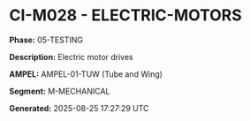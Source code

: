 # CI-M028 - ELECTRIC-MOTORS

**Phase:** 05-TESTING

**Description:** Electric motor drives

**AMPEL:** AMPEL-01-TUW (Tube and Wing)

**Segment:** M-MECHANICAL

**Generated:** 2025-08-25 17:27:29 UTC
